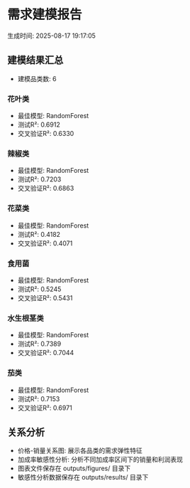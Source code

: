 # 需求建模报告
生成时间: 2025-08-17 19:17:05

## 建模结果汇总
- 建模品类数: 6

### 花叶类
- 最佳模型: RandomForest
- 测试R²: 0.6912
- 交叉验证R²: 0.6330

### 辣椒类
- 最佳模型: RandomForest
- 测试R²: 0.7203
- 交叉验证R²: 0.6863

### 花菜类
- 最佳模型: RandomForest
- 测试R²: 0.4182
- 交叉验证R²: 0.4071

### 食用菌
- 最佳模型: RandomForest
- 测试R²: 0.5245
- 交叉验证R²: 0.5431

### 水生根茎类
- 最佳模型: RandomForest
- 测试R²: 0.7389
- 交叉验证R²: 0.7044

### 茄类
- 最佳模型: RandomForest
- 测试R²: 0.7153
- 交叉验证R²: 0.6971

## 关系分析
- 价格-销量关系图: 展示各品类的需求弹性特征
- 加成率敏感性分析: 分析不同加成率区间下的销量和利润表现
- 图表文件保存在 outputs/figures/ 目录下
- 敏感性分析数据保存在 outputs/results/ 目录下
